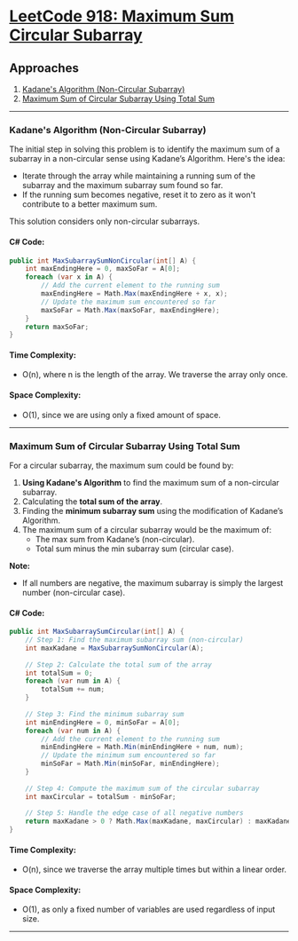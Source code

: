 # [LeetCode 918: Maximum Sum Circular Subarray](https://leetcode.com/problems/maximum-sum-circular-subarray/)

## Approaches
1. [Kadane's Algorithm (Non-Circular Subarray)](#kadane-algorithm-non-circular-subarray)
2. [Maximum Sum of Circular Subarray Using Total Sum](#maximum-sum-of-circular-subarray-using-total-sum)

---

### Kadane's Algorithm (Non-Circular Subarray)

The initial step in solving this problem is to identify the maximum sum of a subarray in a non-circular sense using Kadane’s Algorithm. Here's the idea:

- Iterate through the array while maintaining a running sum of the subarray and the maximum subarray sum found so far.
- If the running sum becomes negative, reset it to zero as it won't contribute to a better maximum sum.

This solution considers only non-circular subarrays.

#### C# Code:
```csharp
public int MaxSubarraySumNonCircular(int[] A) {
    int maxEndingHere = 0, maxSoFar = A[0];
    foreach (var x in A) {
        // Add the current element to the running sum
        maxEndingHere = Math.Max(maxEndingHere + x, x);
        // Update the maximum sum encountered so far
        maxSoFar = Math.Max(maxSoFar, maxEndingHere);
    }
    return maxSoFar;
}
```

#### Time Complexity: 
- O(n), where n is the length of the array. We traverse the array only once.

#### Space Complexity: 
- O(1), since we are using only a fixed amount of space.

---

### Maximum Sum of Circular Subarray Using Total Sum

For a circular subarray, the maximum sum could be found by:

1. **Using Kadane's Algorithm** to find the maximum sum of a non-circular subarray.
2. Calculating the **total sum of the array**.
3. Finding the **minimum subarray sum** using the modification of Kadane’s Algorithm.
4. The maximum sum of a circular subarray would be the maximum of:
    - The max sum from Kadane’s (non-circular).
    - Total sum minus the min subarray sum (circular case).

**Note:**
- If all numbers are negative, the maximum subarray is simply the largest number (non-circular case).

#### C# Code:
```csharp
public int MaxSubarraySumCircular(int[] A) {
    // Step 1: Find the maximum subarray sum (non-circular)
    int maxKadane = MaxSubarraySumNonCircular(A);
    
    // Step 2: Calculate the total sum of the array
    int totalSum = 0;
    foreach (var num in A) {
        totalSum += num;
    }
    
    // Step 3: Find the minimum subarray sum
    int minEndingHere = 0, minSoFar = A[0];
    foreach (var num in A) {
        // Add the current element to the running sum
        minEndingHere = Math.Min(minEndingHere + num, num);
        // Update the minimum sum encountered so far
        minSoFar = Math.Min(minSoFar, minEndingHere);
    }
    
    // Step 4: Compute the maximum sum of the circular subarray
    int maxCircular = totalSum - minSoFar;
    
    // Step 5: Handle the edge case of all negative numbers
    return maxKadane > 0 ? Math.Max(maxKadane, maxCircular) : maxKadane;
}
```

#### Time Complexity: 
- O(n), since we traverse the array multiple times but within a linear order.

#### Space Complexity:
- O(1), as only a fixed number of variables are used regardless of input size.

---

